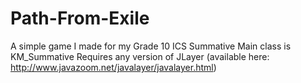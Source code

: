 Path-From-Exile
===============
A simple game I made for my Grade 10 ICS Summative
Main class is KM_Summative
Requires any version of JLayer (available here: http://www.javazoom.net/javalayer/javalayer.html)
